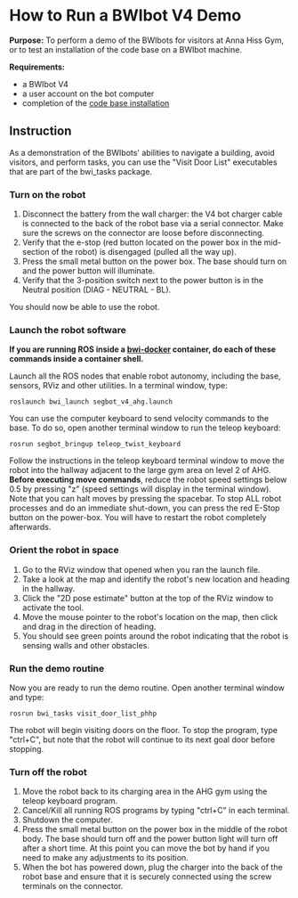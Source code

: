 # How to Run a BWIbot V4 Demo

**Purpose:**
To perform a demo of the BWIbots for visitors at Anna Hiss Gym, or to test an installation of the code base on a BWIbot machine.

**Requirements:**
- a BWIbot V4
- a user account on the bot computer
- completion of the [code base installation](https://github.com/utexas-bwi/bwi/README.md)

## Instruction

As a demonstration of the BWIbots' abilities to navigate a building, avoid visitors, and perform tasks, you can use the "Visit Door List" executables that are part of the bwi_tasks package.

### Turn on the robot
1. Disconnect the battery from the wall charger: the V4 bot charger cable is connected to the back of the robot base via a serial connector.  Make sure the screws on the connector are loose before disconnecting.
2. Verify that the e-stop (red button located on the power box in the mid-section of the robot) is disengaged (pulled all the way up).
3. Press the small metal button on the power box. The base should turn on and the power button will illuminate.
4. Verify that the 3-position switch next to the power button is in the Neutral position (DIAG - NEUTRAL - BL).

You should now be able to use the robot.

### Launch the robot software
**If you are running ROS inside a [bwi-docker](https://github.com/utexas-bwi/bwi-docker) container, do each of these commands inside a container shell.**

Launch all the ROS nodes that enable robot autonomy, including the base, sensors, RViz and other utilities.  In a terminal window, type:
```
roslaunch bwi_launch segbot_v4_ahg.launch
```
You can use the computer keyboard to send velocity commands to the base.  To do so, open another terminal window to run the teleop keyboard:
```
rosrun segbot_bringup teleop_twist_keyboard
```
Follow the instructions in the teleop keyboard terminal window to move the robot into the hallway adjacent to the large gym area on level 2 of AHG.  **Before executing move commands**, reduce the robot speed settings below 0.5 by pressing "z" (speed settings will display in the terminal window).
Note that you can halt moves by pressing the spacebar.  To stop ALL robot processes and do an immediate shut-down, you can press the red E-Stop button on the power-box.  You will have to restart the robot completely afterwards.

### Orient the robot in space

1. Go to the RViz window that opened when you ran the launch file.
2. Take a look at the map and identify the robot's new location and heading in the hallway.
3.  Click the "2D pose estimate" button at the top of the RViz window to activate the tool.
4.  Move the mouse pointer to the robot's location on the map, then click and drag in the direction of heading.
5.  You should see green points around the robot indicating that the robot is sensing walls and other obstacles.

### Run the demo routine

Now you are ready to run the demo routine.  Open another terminal window and type:
```
rosrun bwi_tasks visit_door_list_phhp
```
The robot will begin visiting doors on the floor.  To stop the program, type "ctrl+C", but note that the robot will continue to its next goal door before stopping.


### Turn off the robot

1.  Move the robot back to its charging area in the AHG gym using the teleop keyboard program.
2.  Cancel/Kill all running ROS programs by typing "ctrl+C" in each terminal.
3.  Shutdown the computer.
4.  Press the small metal button on the power box in the middle of the robot body. The base should turn off and the power button light will turn off after a short time.  At this point you can move the bot by hand if you need to make any adjustments to its position.
5.  When the bot has powered down, plug the charger into the back of the robot base and ensure that it is securely connected using the screw terminals on the connector.
